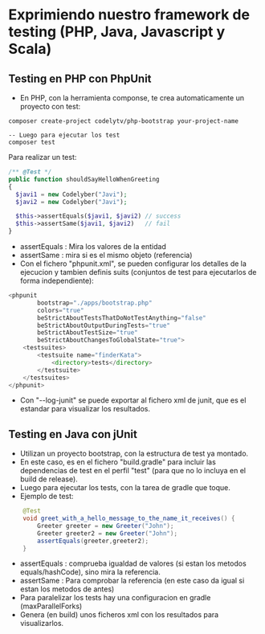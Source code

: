 # Exprimiendo nuestro framework de testing (PHP, Java, Javascript y Scala)

## Testing en PHP con PhpUnit

* En PHP, con la herramienta componse, te crea automaticamente un proyecto con test:

```
composer create-project codelytv/php-bootstrap your-project-name

-- Luego para ejecutar los test
composer test
```

Para realizar un test:

```php
/** @Test */
public function shouldSayHelloWhenGreeting
{
  $javi1 = new Codelyber("Javi");
  $javi2 = new Codelyber("Javi");

  $this->assertEquals($javi1, $javi2) // success
  $this->assertSame($javi1, $javi2)   // fail
}
```

* assertEquals : Mira los valores de la entidad
* assertSame : mira si es el mismo objeto (referencia)
* Con el fichero "phpunit.xml", se pueden configurar los detalles de la ejecucion y tambien definis suits (conjuntos de test para ejecutarlos de forma independiente):

```php
<phpunit
        bootstrap="./apps/bootstrap.php"
        colors="true"
        beStrictAboutTestsThatDoNotTestAnything="false"
        beStrictAboutOutputDuringTests="true"
        beStrictAboutTestSize="true"
        beStrictAboutChangesToGlobalState="true">
    <testsuites>
        <testsuite name="finderKata">
            <directory>tests</directory>
        </testsuite>
    </testsuites>
</phpunit>
```

* Con "--log-junit" se puede exportar al fichero xml de junit, que es el estandar para visualizar los resultados.

## Testing en Java con jUnit

* Utilizan un proyecto bootstrap, con la estructura de test ya montado.
* En este caso, es en el fichero "build.gradle" para incluir las dependencias de test en el perfil "test" (para que no lo incluya en el build de release).
* Luego para ejecutar los tests, con la tarea de gradle que toque.
* Ejemplo de test:

```java
	@Test
	void greet_with_a_hello_message_to_the_name_it_receives() {
		Greeter greeter = new Greeter("John");
		Greeter greeter2 = new Greeter("John");
		assertEquals(greeter,greeter2);
	}
```

* assertEquals : comprueba igualdad de valores (si estan los metodos equals/hashCode), sino mira la referencia.
* assertSame : Para comprobar la referencia (en este caso da igual si estan los metodos de antes)
* Para paralelizar los tests hay una configuracion en gradle (maxParallelForks)
* Genera (en build) unos ficheros xml con los resultados para visualizarlos.
